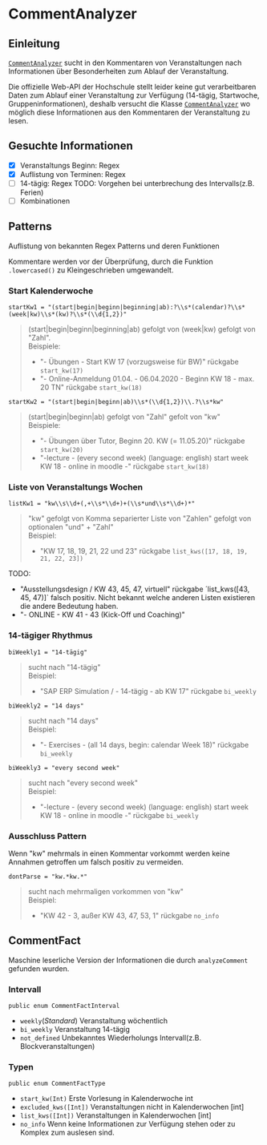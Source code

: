 # CommentAnalyzer

## Einleitung
[`CommentAnalyzer`](../Sources/LectureAI/CommentAnalyzer.swift) sucht in den Kommentaren von Veranstaltungen nach Informationen über Besonderheiten zum Ablauf der Veranstaltung.

Die offizielle Web-API der Hochschule stellt leider keine gut verarbeitbaren Daten zum Ablauf einer Veranstaltung zur Verfügung (14-tägig, Startwoche, Gruppeninformationen), deshalb versucht die Klasse [`CommentAnalyzer`](../Sources/LectureAI/CommentAnalyzer.swift) wo möglich diese Informationen aus den Kommentaren der Veranstaltung zu lesen.

## Gesuchte Informationen

- [x] Veranstaltungs Beginn: Regex
- [x] Auflistung von Terminen: Regex
- [ ] 14-tägig: Regex TODO: Vorgehen bei unterbrechung des Intervalls(z.B. Ferien)
- [ ] Kombinationen

## Patterns
Auflistung von bekannten Regex Patterns und deren Funktionen

Kommentare werden vor der Überprüfung, durch die Funktion `.lowercased()` zu Kleingeschrieben umgewandelt.

### Start Kalenderwoche
`startKw1 = "(start|begin|beginn|beginning|ab):?\\s*(calendar)?\\s*(week|kw)\\s*(kw)?\\s*(\\d{1,2})"` 
> (start|begin|beginn|beginning|ab) gefolgt von (week|kw) gefolgt von "Zahl".  
> Beispiele:
> * "- Übungen - Start KW 17 (vorzugsweise für BW)" rückgabe `start_kw(17)`
> * "- Online-Anmeldung 01.04. - 06.04.2020 - Beginn KW 18 - max. 20 TN" rückgabe  `start_kw(18)`

`startKw2 = "(start|begin|beginn|ab)\\s*(\\d{1,2})\\.?\\s*kw"`
> (start|begin|beginn|ab) gefolgt von "Zahl" gefolt von "kw"  
> Beispiele:
> * "- Übungen über Tutor, Beginn 20. KW (= 11.05.20)" rückgabe `start_kw(20)`
> * "-lecture - (every second week) (language: english) start week KW 18 - online in moodle -" rückgabe `start_kw(18)`

### Liste von Veranstaltungs Wochen
`listKw1 = "kw\\s\\d+(,+\\s*\\d+)+(\\s*und\\s*\\d+)*"`
> "kw" gefolgt von Komma separierter Liste von "Zahlen" gefolgt von optionalen "und" + "Zahl"    
> Beispiel:
> * "KW 17, 18, 19, 21, 22 und 23" rückgabe `list_kws([17, 18, 19, 21, 22, 23])`

TODO:
 * "Ausstellungsdesign /  KW 43, 45, 47, virtuell" rückgabe ´list_kws([43, 45, 47)]` falsch positiv. Nicht bekannt welche anderen Listen existieren die andere Bedeutung haben.
 * "- ONLINE - KW 41 - 43 (Kick-Off und Coaching)"

### 14-tägiger Rhythmus
`biWeekly1 = "14-tägig"`
> sucht nach "14-tägig"  
> Beispiel:
> * "SAP ERP Simulation / - 14-tägig - ab KW 17" rückgabe `bi_weekly`

`biWeekly2 = "14 days"`
> sucht nach "14 days"  
> Beispiel:
> * "- Exercises - (all 14 days, begin: calendar Week 18)" rückgabe `bi_weekly`

`biWeekly3 = "every second week"`
> sucht nach "every second week"  
> Beispiel:
> * "-lecture - (every second week) (language: english) start week KW 18 - online in moodle -" rückgabe `bi_weekly`

### Ausschluss Pattern
Wenn "kw" mehrmals in einen Kommentar vorkommt werden keine Annahmen getroffen um falsch positiv zu vermeiden.

`dontParse = "kw.*kw.*"`
> sucht nach mehrmaligen vorkommen von "kw"  
> Beispiel:
> * "KW 42 - 3, außer KW 43, 47, 53, 1" rückgabe `no_info`
## CommentFact
Maschine leserliche Version der Informationen die durch `analyzeComment` gefunden wurden.

### Intervall
`public enum CommentFactInterval`
 * `weekly`(*Standard*) Veranstaltung wöchentlich
 * `bi_weekly` Veranstaltung 14-tägig
 * `not_defined` Unbekanntes Wiederholungs Intervall(z.B. Blockveranstaltungen)

### Typen
`public enum CommentFactType`
 * `start_kw(Int)` Erste Vorlesung in Kalenderwoche int
 * `excluded_kws([Int])` Veranstaltungen nicht in Kalenderwochen [int]
 * `list_kws([Int])` Veranstaltungen in Kalenderwochen [int]
 * `no_info` Wenn keine Informationen zur Verfügung stehen oder zu Komplex zum auslesen sind.
